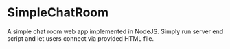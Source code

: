 # SimpleChatRoom
A simple chat room web app implemented in NodeJS. Simply run server end script and let users connect via provided HTML file.
